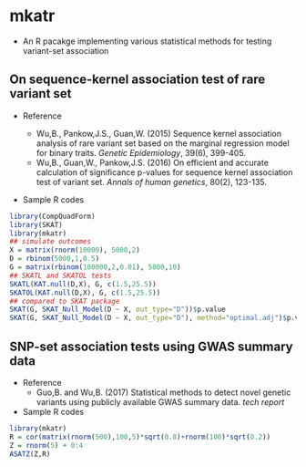 # mkatr
 - An R pacakge implementing various statistical methods for testing variant-set association


## On sequence-kernel association test of rare variant set
 - Reference
    - Wu,B., Pankow,J.S., Guan,W. (2015) Sequence kernel association analysis of rare variant set based on the marginal regression model for binary traits. *Genetic Epidemiology*, 39(6), 399-405.
    - Wu,B., Guan,W., Pankow,J.S. (2016) On efficient and accurate calculation of significance p-values for sequence kernel association test of variant set. *Annals of human genetics*, 80(2), 123-135.
 
 - Sample R codes
```r
library(CompQuadForm)
library(SKAT)
library(mkatr)
## simulate outcomes
X = matrix(rnorm(10000), 5000,2)
D = rbinom(5000,1,0.5)
G = matrix(rbinom(100000,2,0.01), 5000,10)
## SKATL and SKATOL tests
SKATL(KAT.null(D,X), G, c(1.5,25.5))
SKATOL(KAT.null(D,X), G, c(1.5,25.5))
## compared to SKAT package
SKAT(G, SKAT_Null_Model(D ~ X, out_type="D"))$p.value
SKAT(G, SKAT_Null_Model(D ~ X, out_type="D"), method="optimal.adj")$p.value
```


## SNP-set association tests using GWAS summary data
 - Reference
    - Guo,B. and Wu,B. (2017) Statistical methods to detect novel genetic variants using publicly available GWAS summary data. *tech report*
 - Sample R codes
 ```r
 library(mkatr)
 R = cor(matrix(rnorm(500),100,5)*sqrt(0.8)+rnorm(100)*sqrt(0.2))
 Z = rnorm(5) + 0:4
 ASATZ(Z,R)
 ```
